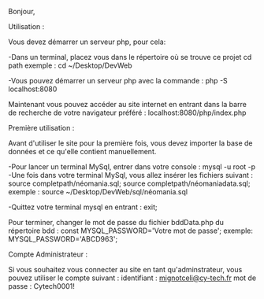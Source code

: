 Bonjour,

Utilisation :

Vous devez démarrer un serveur php, pour cela:

-Dans un terminal, placez vous dans le répertoire où se trouve ce projet
    cd path
    exemple : cd ~/Desktop/DevWeb

-Vous pouvez démarrer un serveur php avec la commande :
    php -S localhost:8080

Maintenant vous pouvez accéder au site internet en entrant dans la barre de recherche de votre navigateur préféré :
    localhost:8080/php/index.php

Première utilisation :

Avant d'utiliser le site pour la première fois, vous devez importer la base de données et ce qu'elle contient manuellement.

-Pour lancer un terminal MySql, entrer dans votre console : mysql -u root -p
-Une fois dans votre terminal MySql, vous allez insérer les fichiers suivant :
    source completpath/néomania.sql;
    source completpath/néomaniadata.sql;
    exemple : source  ~/Desktop/DevWeb/sql/néomania.sql

-Quittez votre terminal mysql en entrant : exit;

Pour terminer, changer le mot de passe du fichier bddData.php du répertoire bdd :
    const MYSQL_PASSWORD='Votre mot de passe';
    exemple: MYSQL_PASSWORD='ABCD963';


Compte Administrateur :

Si vous souhaitez vous connecter au site en tant qu'adminstrateur, vous pouvez utiliser le compte suivant :
    identifiant : mignotceli@cy-tech.fr
    mot de passe : Cytech0001!
